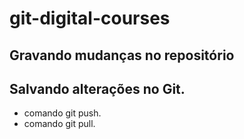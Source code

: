 # git-digital-courses

## Gravando mudanças no repositório

## Salvando alterações no Git.
* comando git push.
* comando git pull.

